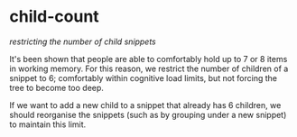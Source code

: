 # child-count
*restricting the number of child snippets*

It's been shown that people are able to comfortably hold up to 7 or 8 items in working memory. For this reason, we restrict the number of children of a snippet to 6; comfortably within cognitive load limits, but not forcing the tree to become too deep.

If we want to add a new child to a snippet that already has 6 children, we should reorganise the snippets (such as by grouping under a new snippet) to maintain this limit.